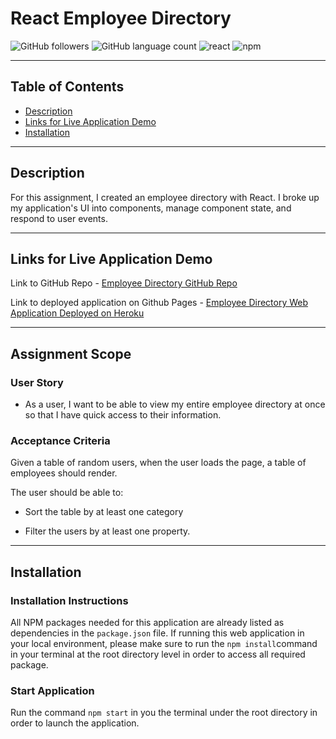 # React Employee Directory

![GitHub followers](https://img.shields.io/github/followers/KEDuran?logo=GitHub&style=plastic)
![GitHub language count](https://img.shields.io/github/languages/count/KEDuran/employee_directory?color=orange&logo=GitHub&style=plastic)
![react](https://img.shields.io/badge/library-react.js-purple/?style=plastic&logo=react)
![npm](https://img.shields.io/npm/v/axios?color=purple&label=axios&logo=NPM&style=plastic)

---

## Table of Contents

- [Description](#description)
- [Links for Live Application Demo](#Links-for-the-Live-Application-Demo)
- [Installation](#installation)

---

## Description

For this assignment, I created an employee directory with React. I broke up my application's UI into components, manage component state, and respond to user events.

---

## Links for Live Application Demo

Link to GitHub Repo - [Employee Directory GitHub Repo](https://github.com/steveo9219/employee-directory-stephen-G)

Link to deployed application on Github Pages - [Employee Directory Web Application Deployed on Heroku](https://steveo9219.github.io/employee-directory-stephen-G/.)

---

## Assignment Scope

### User Story

- As a user, I want to be able to view my entire employee directory at once so that I have quick access to their information.

### Acceptance Criteria

Given a table of random users, when the user loads the page, a table of employees should render.

The user should be able to:

- Sort the table by at least one category

- Filter the users by at least one property.

---

## Installation

### Installation Instructions

All NPM packages needed for this application are already listed as dependencies in the `package.json` file. If running this web application in your local environment, please make sure to run the `npm install`command in your terminal at the root directory level in order to access all required package.

### Start Application

Run the command `npm start` in you the terminal under the root directory in order to launch the application.
